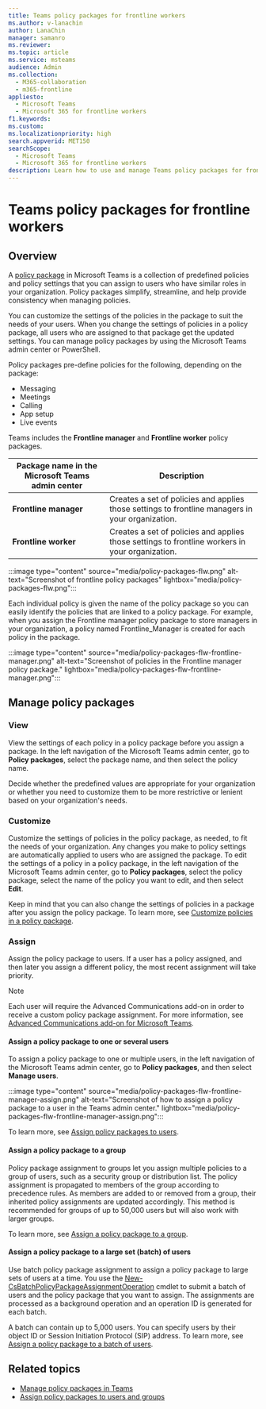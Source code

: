 ```yaml
---
title: Teams policy packages for frontline workers
ms.author: v-lanachin
author: LanaChin
manager: samanro
ms.reviewer: 
ms.topic: article
ms.service: msteams
audience: Admin
ms.collection: 
  - M365-collaboration
  - m365-frontline
appliesto: 
  - Microsoft Teams
  - Microsoft 365 for frontline workers
f1.keywords:
ms.custom: 
ms.localizationpriority: high
search.appverid: MET150
searchScope:
  - Microsoft Teams
  - Microsoft 365 for frontline workers
description: Learn how to use and manage Teams policy packages for frontline workers in your organization.
---
```


# Teams policy packages for frontline workers

## Overview

A [policy package](manage-policy-packages.md) in Microsoft Teams is a collection of predefined policies and policy settings that you can assign to users who have similar roles in your organization. Policy packages simplify, streamline, and help provide consistency when managing policies.

You can customize the settings of the policies in the package to suit the needs of your users. When you change the settings of policies in a policy package, all users who are assigned to that package get the updated settings. You can manage policy packages by using the Microsoft Teams admin center or PowerShell.

Policy packages pre-define policies for the following, depending on the package:

- Messaging
- Meetings
- Calling
- App setup
- Live events

Teams includes the **Frontline manager** and **Frontline worker** policy packages.

|Package name in the Microsoft Teams admin center|Description |
|---------|---------|
|**Frontline manager** |Creates a set of policies and applies those settings to frontline managers in your organization. |
|**Frontline worker**  |Creates a set of policies and applies those settings to frontline workers in your organization.|

:::image type="content" source="media/policy-packages-flw.png" alt-text="Screenshot of frontline policy packages" lightbox="media/policy-packages-flw.png":::

Each individual policy is given the name of the policy package so you can easily identify the policies that are linked to a policy package. For example, when you assign the Frontline manager policy package to store managers in your organization, a policy named Frontline_Manager is created for each policy in the package.

:::image type="content" source="media/policy-packages-flw-frontline-manager.png" alt-text="Screenshot of policies in the Frontline manager policy package." lightbox="media/policy-packages-flw-frontline-manager.png":::

## Manage policy packages

### View

View the settings of each policy in a policy package before you assign a package. In the left navigation of the Microsoft Teams admin center, go to **Policy packages**, select the package name, and then select the policy name.

Decide whether the predefined values are appropriate for your organization or whether you need to customize them to be more restrictive or lenient based on your organization's needs.

### Customize

Customize the settings of policies in the policy package, as needed, to fit the needs of your organization. Any changes you make to policy settings are automatically applied to users who are assigned the package. To edit the settings of a policy in a policy package, in the left navigation of the Microsoft Teams admin center, go to **Policy packages**, select the policy package, select the name of the policy you want to edit, and then select **Edit**.

Keep in mind that you can also change the settings of policies in a package after you assign the policy package. To learn more, see [Customize policies in a policy package](manage-policy-packages.md#customize-policies-in-a-policy-package).

### Assign

Assign the policy package to users. If a user has a policy assigned, and then later you assign a different policy, the most recent assignment will take priority.

> [!NOTE]
> Each user will require the Advanced Communications add-on in order to receive a custom policy package assignment. For more information, see [Advanced Communications add-on for Microsoft Teams](/microsoftteams/teams-add-on-licensing/advanced-communications).

#### Assign a policy package to one or several users

To assign a policy package to one or multiple users, in the left navigation of the Microsoft Teams admin center, go to **Policy packages**, and then select **Manage users**.  

:::image type="content" source="media/policy-packages-flw-frontline-manager-assign.png" alt-text="Screenshot of how to assign a policy package to a user in the Teams admin center." lightbox="media/policy-packages-flw-frontline-manager-assign.png":::

To learn more, see [Assign policy packages to users](assign-policy-packages.md#assign-a-policy-package-to-users).

#### Assign a policy package to a group

Policy package assignment to groups let you assign multiple policies to a group of users, such as a security group or distribution list. The policy assignment is propagated to members of the group according to precedence rules. As members are added to or removed from a group, their inherited policy assignments are updated accordingly. This method is recommended for groups of up to 50,000 users but will also work with larger groups.

To learn more, see [Assign a policy package to a group](assign-policy-packages.md#assign-a-policy-package-to-a-group).

#### Assign a policy package to a large set (batch) of users

Use batch policy package assignment to assign a policy package to large sets of users at a time. You use the [New-CsBatchPolicyPackageAssignmentOperation](/powershell/module/teams/new-csbatchpolicypackageassignmentoperation) cmdlet to submit a batch of users and the policy package that you want to assign. The assignments are processed as a background operation and an operation ID is generated for each batch.

A batch can contain up to 5,000 users. You can specify users by their object ID or Session Initiation Protocol (SIP)  address. To learn more, see [Assign a policy package to a batch of users](assign-policy-packages.md#assign-a-policy-package-to-a-batch-of-users).

## Related topics

- [Manage policy packages in Teams](manage-policy-packages.md)
- [Assign policy packages to users and groups](assign-policy-packages.md)
